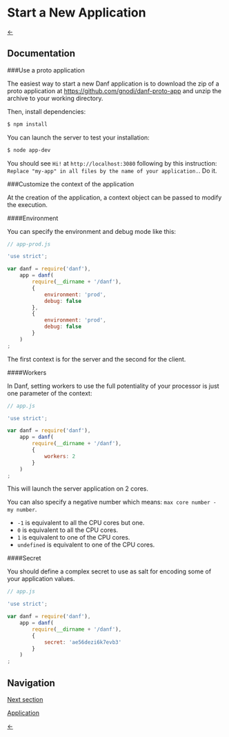 Start a New Application
=======================

[←](index.md)

Documentation
-------------

###Use a proto application

The easiest way to start a new Danf application is to download the zip of a proto application at https://github.com/gnodi/danf-proto-app and unzip the archive to your working directory.

Then, install dependencies:
```sh
$ npm install
```

You can launch the server to test your installation:
```sh
$ node app-dev
```

You should see `Hi!` at `http://localhost:3080` following by this instruction:
`Replace "my-app" in all files by the name of your application.`. Do it.

###Customize the context of the application

At the creation of the application, a context object can be passed to modify the execution.

####Environment

You can specify the environment and debug mode like this:

```javascript
// app-prod.js

'use strict';

var danf = require('danf'),
    app = danf(
        require(__dirname + '/danf'),
        {
            environment: 'prod',
            debug: false
        },
        {
            environment: 'prod',
            debug: false
        }
    )
;
```

The first context is for the server and the second for the client.

####Workers

In Danf, setting workers to use the full potentiality of your processor is just one parameter of the context:

```javascript
// app.js

'use strict';

var danf = require('danf'),
    app = danf(
        require(__dirname + '/danf'),
        {
            workers: 2
        }
    )
;
```

This will launch the server application on 2 cores.

You can also specify a negative number which means: `max core number - my number`.
* `-1` is equivalent to all the CPU cores but one.
* `0` is equivalent to all the CPU cores.
* `1` is equivalent to one of the CPU cores.
* `undefined` is equivalent to one of the CPU cores.

####Secret

You should define a complex secret to use as salt for encoding some of your application values.

```javascript
// app.js

'use strict';

var danf = require('danf'),
    app = danf(
        require(__dirname + '/danf'),
        {
            secret: 'ae56dezi6k7evb3'
        }
    )
;
```

Navigation
----------

[Next section](configuration.md)

[Application](../test/app.md)

[←](index.md)